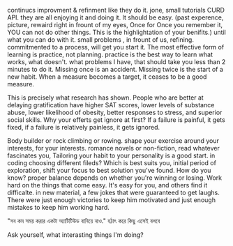 continucs improvment & refinment like they do it. jone, small tutorials CURD API. they are all enjoying it and doing it. It should be easy. (past experence, picture, rewaird right in frount of my eyes, Once for Once you remember it, YOU can not do other things. This is the highlightation of your benifits.) until what you can do with it. small problems , in frount of us, refining. commitmented to a process, will get you start it. The most effective form of learning is practice, not planning. practice is the best way to learn what works, what doesn't. what problems I have, that should take you less than 2 minutes to do it. Missing once is an accident. Missing twice is the start of a new habit. When a measure becomes a target, it ceases to be a good measure.



This is precisely what research has shown. People who are better at delaying gratification have higher SAT scores, lower levels of substance abuse, lower likelihood of obesity, better responses to stress, and superior social skills. Why your efferts get ignore at first? If a failure is painful, it gets fixed, if a failure is relatively painless, it gets ignored.

Body builder or rock climbing or rowing. shape your exercise around your interests, for your interests. romance novels or non-fiction, read whatever fascinates you, Tailoring your habit to your personality is a good start. in coding choosing different fileds? Which is best suits you, initial period of exploration, shift your focus to best solution you've found. How do you know? proper balance depends on whether you're winning or losing. Work hard on the things that come easy. It's easy for you, and others find it difficalte. in new material, a few jokes that were guaranteed to get laughs. There were just enough victories to keep him motivated and just enough mistakes to keep him working hard.

"সব কম সময় করার একটা অ্যাটিটিউড বানিয়ে নাও." হঠাৎ করে কিছু এসেই বলবে

Ask yourself, what interasting things I'm doing?

